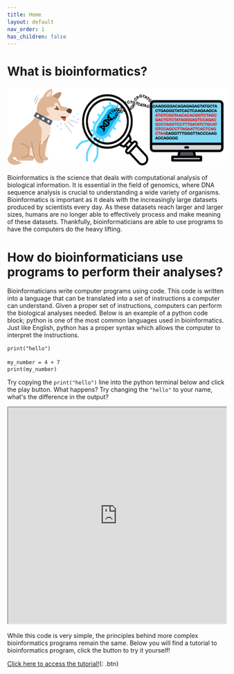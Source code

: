 ```yaml
---
title: Home
layout: default
nav_order: 1
has_children: false
---
```


# What is bioinformatics?
![splash_1](/images/splash_1.png)

Bioinformatics is the science that deals with computational analysis of biological information. It is essential in the field of genomics, where DNA sequence analysis is crucial to understanding a wide variety of organisms. Bioinformatics is important as it deals with the increasingly large datasets produced by scientists every day. As these datasets reach larger and larger sizes, humans are no longer able to effectively process and make meaning of these datasets. Thankfully, bioinformaticians are able to use programs to have the computers do the heavy lifting.

# How do bioinformaticians use programs to perform their analyses?

Bioinformaticians write computer programs using code. This code is written into a language that can be translated into a set of instructions a computer can understand. Given a proper set of instructions, computers can perform the biological analyses needed. Below is an example of a python code block; python is one of the most common languages used in bioinformatics. Just like English, python has a proper syntax which allows the computer to interpret the instructions. 

```
print("hello")

my_number = 4 + 7
print(my_number)
```

Try copying the `print("hello")` line into the python terminal below and click the play button. What happens? Try changing the `"hello"` to your name, what's the difference in the output?

<iframe src="https://jupyterlite.github.io/demo/repl/index.html?kernel=python&toolbar=1" width="100%" height="500px" > </iframe>

While this code is very simple, the principles behind more complex bioinformatics programs remain the same. Below you will find a tutorial to bioinformatics program, click the button to try it yourself!

[Click here to access the tutorial!](https://lawrencegordon.github.io/bioinformatics-tutorial/lab/index.html?path=kmer_distance_estimation.ipynb){: .btn}
